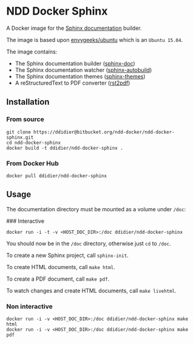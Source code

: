 # NDD Docker Sphinx

A Docker image for the [Sphinx documentation](http://sphinx-doc.org) builder.

The image is based upon [envygeeks/ubuntu](https://github.com/envygeeks/docker-ubuntu) which is an `Ubuntu 15.04`.

The image contains:

- The Sphinx documentation builder ([sphinx-doc](http://sphinx-doc.org))
- The Sphinx documentation watcher ([sphinx-autobuild](https://github.com/GaretJax/sphinx-autobuild))
- The Sphinx documentation themes ([sphinx-themes](http://docs.writethedocs.org/tools/sphinx-themes))
- A reStructuredText to PDF converter ([rst2pdf](https://github.com/rst2pdf/rst2pdf))



## Installation

### From source

```
git clone https://ddidier@bitbucket.org/ndd-docker/ndd-docker-sphinx.git
cd ndd-docker-sphinx
docker build -t ddidier/ndd-docker-sphinx .
```

### From Docker Hub

```
docker pull ddidier/ndd-docker-sphinx
```



## Usage

The documentation directory must be mounted as a volume under `/doc`:

### Interactive

```
docker run -i -t -v <HOST_DOC_DIR>:/doc ddidier/ndd-docker-sphinx
```

You should now be in the `/doc` directory, otherwise just `cd` to `/doc`.

To create a new Sphinx project, call `sphinx-init`.

To create HTML documents, call `make html`.

To create a PDF document, call `make pdf`.

To watch changes and create HTML documents, call `make livehtml`.

### Non interactive

```
docker run -i -v <HOST_DOC_DIR>:/doc ddidier/ndd-docker-sphinx make html
docker run -i -v <HOST_DOC_DIR>:/doc ddidier/ndd-docker-sphinx make pdf
```
